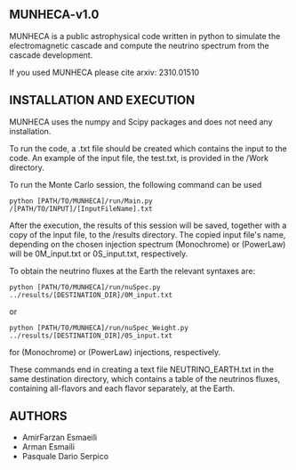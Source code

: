 ## MUNHECA-v1.0
MUNHECA is a public astrophysical code written in python to simulate the electromagnetic cascade and compute the neutrino spectrum from the cascade development. 

If you used MUNHECA please cite arxiv: 2310.01510

## INSTALLATION AND EXECUTION
MUNHECA uses the numpy and Scipy packages and does not need any installation. 

To run the code, a .txt file should be created which contains the input to the code. 
An example of the input file, the test.txt, is provided in the /Work directory.   

To run the Monte Carlo session, the following command can be used 

```
python [PATH/TO/MUNHECA]/run/Main.py /[PATH/TO/INPUT]/[InputFileName].txt
```

After the execution, the results of this session will be saved, together with a copy 
of the input file, to the /results directory. The copied input file's name, depending on 
the chosen injection spectrum (Monochrome) or (PowerLaw) will be 0M_input.txt or 0S_input.txt, respectively.

To obtain the neutrino fluxes at the Earth the relevant syntaxes are:

```
python [PATH/TO/MUNHECA]/run/nuSpec.py ../results/[DESTINATION_DIR]/0M_input.txt
```

or

```
python [PATH/TO/MUNHECA]/run/nuSpec_Weight.py ../results/[DESTINATION_DIR]/0S_input.txt 
```

for (Monochrome) or (PowerLaw) injections, respectively. 

These commands end in creating a text file NEUTRINO_EARTH.txt in the same destination directory, 
which contains a table of the neutrinos fluxes, containing all-flavors and each flavor separately, at the Earth. 


## AUTHORS
- AmirFarzan Esmaeili
- Arman Esmaili
- Pasquale Dario Serpico




